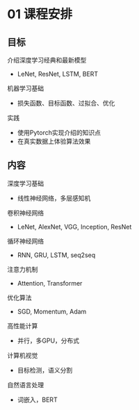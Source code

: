 # 01 课程安排

## 目标

介绍深度学习经典和最新模型

- LeNet, ResNet, LSTM, BERT

机器学习基础

- 损失函数、目标函数、过拟合、优化

实践

- 使用Pytorch实现介绍的知识点
- 在真实数据上体验算法效果

## 内容

深度学习基础

- 线性神经网络，多层感知机

卷积神经网络

- LeNet, AlexNet, VGG, Inception, ResNet

循环神经网络

- RNN, GRU, LSTM, seq2seq

注意力机制

- Attention, Transformer

优化算法

- SGD, Momentum, Adam

高性能计算

- 并行，多GPU，分布式

计算机视觉

- 目标检测，语义分割

自然语言处理

- 词嵌入，BERT

